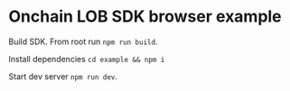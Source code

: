 # Onchain LOB SDK browser example

Build SDK. From root run `npm run build`.

Install dependencies `cd example && npm i`

Start dev server `npm run dev`.
